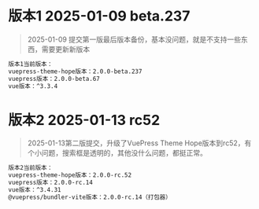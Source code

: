 # 版本1 2025-01-09 beta.237

> 2025-01-09 提交第一版最后版本备份，基本没问题，就是不支持一些东西，需要更新新版本

```bash
版本1当前版本：
vuepress-theme-hope版本：2.0.0-beta.237
vuepress版本：2.0.0-beta.67
vue版本：^3.3.4
```

# 版本2 2025-01-13 rc52

> 2025-01-13第二版提交，升级了VuePress Theme Hope版本到rc52，有个小问题，搜索框是透明的，其他没什么问题，都挺正常。

```bash
版本2当前版本：
vuepress-theme-hope版本：2.0.0-rc.52
vuepress版本：2.0.0-rc.14
vue版本：^3.4.31
@vuepress/bundler-vite版本：2.0.0-rc.14（打包器）
```

